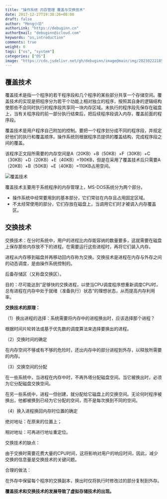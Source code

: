 ```yaml
---
title: "操作系统 内存管理 覆盖与交换技术"
date: 2017-12-27T19:38:26+08:00
draft: false
author: "Meng小羽"
authorLink: "https://debuginn.cn"
authorEmail: "debuginn@icloud.com"
keywords: "os,introduction"
comments: true
weight: 0
tags: ["os", "system"]
categories: ["OS"]
image: "https://cdn.jsdelivr.net/gh/debuginn/image@main/img/202302221853276.jpg"
---
```


## 覆盖技术

覆盖技术是指一个程序的若干程序段和几个程序的某些部分共享一个存储空间。覆盖技术的实现是把程序分为若干个功能上相对独立的程序，按照其自身的逻辑结构使那些不会同时执行的程序段共享同一块内存区域。未执行的程序段先保存在磁盘上，当有关程序段的前一部分执行结束后，把后续程序段调入内存，覆盖前面的程序段。

覆盖技术是用户程序自己附加的控制。要把一个程序划分成不同的程序段，并规定好他们的执行和覆盖顺序。操作系统则根据程序员提供的覆盖结构，完成程序段之间的覆盖。

该程序正文段所需要的内存空间是A（20KB）+B（50KB）+F（30KB）+C（30KB）+D（20KB）+E（40KB）=190KB，但是在采用了覆盖技术后只需要A（20KB）+B（50KB）+E（40KB）=110KB占用空间。

![覆盖技术](https://cdn.jsdelivr.net/gh/debuginn/image@main/img/202304131939488.png)

覆盖技术主要用于系统程序的内存管理上，MS-DOS系统分为两个部分。

- 操作系统中经常要用到的基本部分，它们常驻在内存且占用固定区域。 
- 不太经常使用的部分，它们存放在磁盘上，当调用它们时才被调入内存覆盖区。

## 交换技术

交换技术：在分时系统中，用户的进程比内存能容纳的数量要多，这就需要在磁盘上保存那些内存放不下的进程。在需要运行这些进程时，再将它们装入内存。

进程从内存移到磁盘并再移动回内存称为交换。交换技术是进程在内存与外存之间的动态调度，是由操作系统控制的。

后备存储区（又称盘交换区）。

目的：尽可能达到”足够快的交换进程，以使当CPU调度程序想重新调度CPU时，总有进程在内存中处于就绪（准备执行）状态“的理想状态，从而提高内存利用率。

**交换技术的原理：**

（1）换出进程的选择：系统需要将内存中的进程换出时，应该选择那个进程？

根据时间片轮转法或基于优先数的调度算法来选择要换出的进程。

（2）交换时间的确定

在内存空间不够或有不够的危险时，还出内存中的部分进程到外存，以释放所需要的内存。

（3）交换空间的分配

在一些系统中，当进程在内存中时，不再外塔分配磁盘空间。当它被换出时，必须为它分配磁盘交换空间。

在另一些系统中，进程一但创建，就分配给它磁盘上的交换空间。无论何时程序被换出，他都被换到已经为它分配的空间，而不是每次换到不同的空间。

（4）换入进程换回内存时位置的确定

绝对地址：在原来的位置上；

相对地址：可再进行地址重定位。

交换技术的缺点：

由于交换时需要花费大量的CPU时间，这将影响对用户的响应时间，因此，减少交换的信息量是交换技术的关键问题。

合理的做法：

在外存中保留每个程序的交换副本，换出时仅将执行时修改过的部分复制到外存。

**覆盖技术和交换技术的发展导致了虚拟存储技术的出现。**